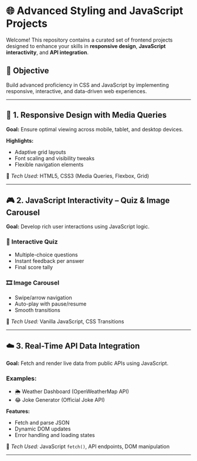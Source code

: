 # 🌐 Advanced Styling and JavaScript Projects

Welcome! This repository contains a curated set of frontend projects designed to enhance your skills in **responsive design**, **JavaScript interactivity**, and **API integration**.

## 🏁 Objective

Build advanced proficiency in CSS and JavaScript by implementing responsive, interactive, and data-driven web experiences.

---

## 📱 1. Responsive Design with Media Queries

**Goal:** Ensure optimal viewing across mobile, tablet, and desktop devices.

**Highlights:**
- Adaptive grid layouts
- Font scaling and visibility tweaks
- Flexible navigation elements

🔧 _Tech Used:_ HTML5, CSS3 (Media Queries, Flexbox, Grid)

---

## 🎮 2. JavaScript Interactivity – Quiz & Image Carousel

**Goal:** Develop rich user interactions using JavaScript logic.

### 🧠 Interactive Quiz
- Multiple-choice questions
- Instant feedback per answer
- Final score tally

### 🎞️ Image Carousel
- Swipe/arrow navigation
- Auto-play with pause/resume
- Smooth transitions

🔧 _Tech Used:_ Vanilla JavaScript, CSS Transitions

---

## ☁️ 3. Real-Time API Data Integration

**Goal:** Fetch and render live data from public APIs using JavaScript.

### Examples:
- 🌦️ Weather Dashboard (OpenWeatherMap API)
- 😂 Joke Generator (Official Joke API)

**Features:**
- Fetch and parse JSON
- Dynamic DOM updates
- Error handling and loading states

🔧 _Tech Used:_ JavaScript `fetch()`, API endpoints, DOM manipulation

---

